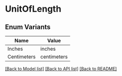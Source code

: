 # UnitOfLength

## Enum Variants

| Name | Value |
|---- | -----|
| Inches | inches |
| Centimeters | centimeters |


[[Back to Model list]](../README.md#documentation-for-models) [[Back to API list]](../README.md#documentation-for-api-endpoints) [[Back to README]](../README.md)


